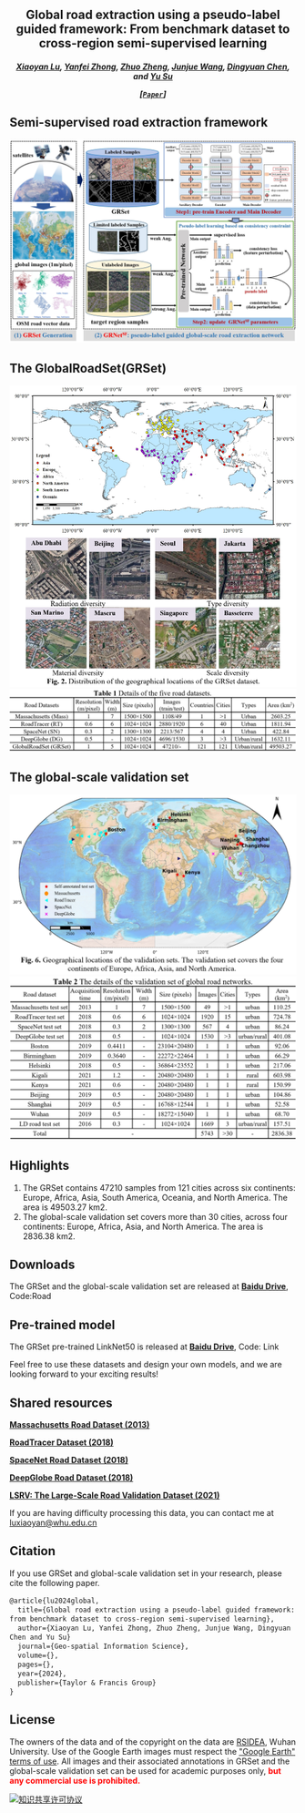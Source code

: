 <h2 align="center">Global road extraction using a pseudo-label guided framework: From benchmark dataset to cross-region semi-supervised learning</h2>

<h5 align="center"> <a href="https://scholar.google.com/citations?user=MDA37NMAAAAJ&hl=zh-CN">Xiaoyan Lu</a>, <a href="http://rsidea.whu.edu.cn/">Yanfei Zhong</a>,
<a href="http://zhuozheng.top/">Zhuo Zheng</a>, <a href="https://junjuewang.top/">Junjue Wang</a>, 
<a href="https://scholar.google.com.hk/citations?user=uW2WaBQAAAAJ&hl=zh-CN">Dingyuan Chen</a>, 
and <a href="https://scholar.google.com.hk/citations?user=N0lkTdYAAAAJ&hl=zh-CN">Yu Su</a>


[[`Paper`]()] 


## Semi-supervised road extraction framework

<div align="center">
  <img src="./img/GRNet.png?raw=true">
</div>

## The GlobalRoadSet(GRSet)

<div align="center">
  <img src="./img/GRSet.png?raw=true">
  <img src="./img/GRSet-details.png?raw=true">
</div>

## The global-scale validation set

<div align="center">
  <img src="./img/Valset.png?raw=true">
  <img src="./img/ValSet-details.png?raw=true">
</div>

## Highlights
1. The GRSet contains 47210 samples from 121 cities across six continents: Europe, Africa, Asia, South America, Oceania, and North America. The area is 49503.27 km2.
2. The global-scale validation set covers more than 30 cities,  across four continents: Europe, Africa, Asia, and North America. The area is 2836.38 km2.


## Downloads
The GRSet and the global-scale validation set are released at [<b>Baidu Drive</b>](https://pan.baidu.com/s/1IyxNG8a76-i06DxhL4WtHw), Code:Road


## Pre-trained model
The GRSet pre-trained LinkNet50 is released at [<b>Baidu Drive</b>](https://pan.baidu.com/s/1Dgkj3LYg4t4aJ7fflw5GcQ), Code: Link

Feel free to use these datasets and design your own models, and we are looking forward to your exciting results!

## Shared resources

[<b>Massachusetts Road Dataset (2013)</b>](https://www.cs.toronto.edu/~vmnih/data/)   

[<b>RoadTracer Dataset (2018)</b>](https://roadmaps.csail.mit.edu/roadtracer/)  

[<b>SpaceNet Road Dataset (2018)</b>](https://spacenet.ai/spacenet-roads-dataset/)  

[<b>DeepGlobe Road Dataset (2018)</b>](https://competitions.codalab.org/competitions/18467#participate-get_data)  

[<b>LSRV: The Large-Scale Road Validation Dataset (2021)</b>](http://rsidea.whu.edu.cn/resource_LSRV_sharing.htm)

If you are having difficulty processing this data, you can contact me at luxiaoyan@whu.edu.cn

## Citation
If you use GRSet and global-scale validation set in your research, please cite the following paper.
```text
@article{lu2024global,
  title={Global road extraction using a pseudo-label guided framework: from benchmark dataset to cross-region semi-supervised learning},
  author={Xiaoyan Lu, Yanfei Zhong, Zhuo Zheng, Junjue Wang, Dingyuan Chen and Yu Su}
  journal={Geo-spatial Information Science},
  volume={},
  pages={},
  year={2024},
  publisher={Taylor & Francis Group}
}
```

## License
The owners of the data and of the copyright on the data are [RSIDEA](http://rsidea.whu.edu.cn/), Wuhan University.
Use of the Google Earth images must respect the ["Google Earth" terms of use](https://about.google/brand-resource-center/products-and-services/geo-guidelines/).
All images and their associated annotations in GRSet and the global-scale validation set can be used for academic purposes only,
<font color="red"><b> but any commercial use is prohibited.</b></font>

<a rel="license" href="https://creativecommons.org/licenses/by-nc-sa/4.0/deed.en">
<img alt="知识共享许可协议" style="border-width:0" src="https://i.creativecommons.org/l/by-nc-sa/4.0/88x31.png" /></a>